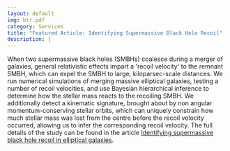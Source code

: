 ```yaml
---
layout: default
img: btr.pdf
category: Services
title: "Featured Article: Identifying Supermassive Black Hole Recoil"
description: |
---
```

  When two supermassive black holes (SMBHs) coalesce during a merger of galaxies, general relativistic effects impart a 'recoil velocity' to the remnant SMBH, which can expel the SMBH to large, kiloparsec-scale distances.
  We run numerical simulations of merging massive elliptical galaxies, testing a number of recoil velocities, and use Bayesian hierarchical inference to determine how the stellar mass reacts to the recoiling SMBH.
  We additionally detect a kinematic signature, brought about by non angular momentum-conserving stellar orbits, which can uniquely constrain how much stellar mass was lost from the centre before the recoil velocity occurred, allowing us to infer the corresponding recoil velocity.
  The full details of the study can be found in the article [Identifying supermassive black hole recoil in elliptical galaxies](https://ui.adsabs.harvard.edu/abs/2025MNRAS.537.3421R/abstract).
